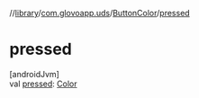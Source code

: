 //[library](../../../index.md)/[com.glovoapp.uds](../index.md)/[ButtonColor](index.md)/[pressed](pressed.md)

# pressed

[androidJvm]\
val [pressed](pressed.md): [Color](https://developer.android.com/reference/kotlin/androidx/compose/ui/graphics/Color.html)
